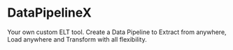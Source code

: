 # DataPipelineX
Your own custom ELT tool. Create a Data Pipeline to Extract from anywhere, Load anywhere and Transform with all flexibility.
